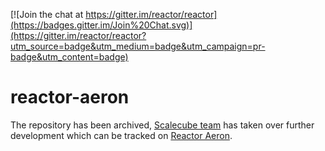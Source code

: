 [![Join the chat at https://gitter.im/reactor/reactor](https://badges.gitter.im/Join%20Chat.svg)](https://gitter.im/reactor/reactor?utm_source=badge&utm_medium=badge&utm_campaign=pr-badge&utm_content=badge)


# reactor-aeron

The repository has been archived, [Scalecube team](http://scalecube.io) has taken over further development which can be tracked on [Reactor Aeron](https://github.com/scalecube/reactor-aeron). 
